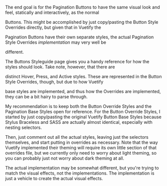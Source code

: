
The end goal is for the Pagination Buttons to have the same visual look and feel, statically and interactively, as the normal

Buttons.  This might be accomplished by just copy/pasting the Button Style Overrides directly, but given that in Vuetify the

Pagination Buttons have their own separate styles, the actual Pagination Style Overrides _implementation_ may very well be

different.

The Buttons Styleguide page gives you a handy reference for how the styles should look.  Take note, however, that there are

distinct Hover, Press, and Active styles.  These are represented in the Button Style Overrides, though, but due to how Vuetify

base styles are implemented, and thus how the Overrides are implemented, they can be a bit hairy to parse through. 

My recommendation is to keep both the Button Override Styles and the Pagination Base Styles open for reference.  For the Button Override Styles, I started by just copy/pasting the original Vuetify Button Base Styles because Stylus Braceless and SASS are actually almost identical, especially with nesting selectors.

Then, just comment out all the actual styles, leaving just the selectors themselves, and start putting in overrides as necessary.  Note that the way Vuetify implemented their theming will require its own little section of that overrides file, but we currently only need to worry about light theming, so you can probably just not worry about dark theming at all.

The actual implementation may be somewhat different, but you're trying to match the visual effects, not the implementations.  The implementation is just a vehicle to create the actual visual effects.




